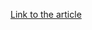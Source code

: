 [Link to the article](https://securelist.com/cve-2021-44228-vulnerability-in-apache-log4j-library/105210/)
